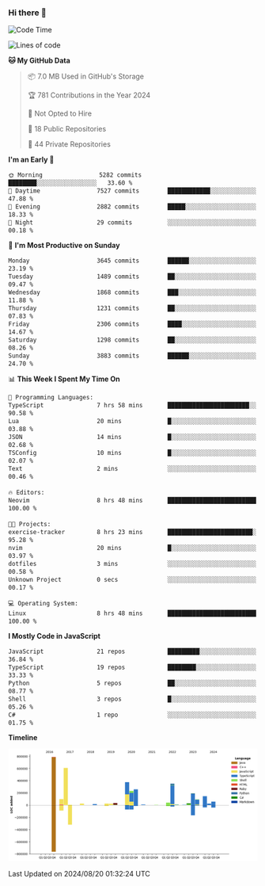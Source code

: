 ### Hi there 👋

<!--
**Clumsy-Coder/Clumsy-Coder** is a ✨ _special_ ✨ repository because its `README.md` (this file) appears on your GitHub profile.

Here are some ideas to get you started:

- 🔭 I’m currently working on ...
- 🌱 I’m currently learning ...
- 👯 I’m looking to collaborate on ...
- 🤔 I’m looking for help with ...
- 💬 Ask me about ...
- 📫 How to reach me: ...
- 😄 Pronouns: ...
- ⚡ Fun fact: ...
-->

<!-- anmol098/waka-readme-stats -->
<!--START_SECTION:waka-->
![Code Time](http://img.shields.io/badge/Code%20Time-862%20hrs%2056%20mins-blue)

![Lines of code](https://img.shields.io/badge/From%20Hello%20World%20I%27ve%20Written-3.4%20million%20lines%20of%20code-blue)

**🐱 My GitHub Data** 

> 📦 7.0 MB Used in GitHub's Storage 
 > 
> 🏆 781 Contributions in the Year 2024
 > 
> 🚫 Not Opted to Hire
 > 
> 📜 18 Public Repositories 
 > 
> 🔑 44 Private Repositories 
 > 
**I'm an Early 🐤** 

```text
🌞 Morning                5282 commits        ████████░░░░░░░░░░░░░░░░░   33.60 % 
🌆 Daytime                7527 commits        ████████████░░░░░░░░░░░░░   47.88 % 
🌃 Evening                2882 commits        █████░░░░░░░░░░░░░░░░░░░░   18.33 % 
🌙 Night                  29 commits          ░░░░░░░░░░░░░░░░░░░░░░░░░   00.18 % 
```
📅 **I'm Most Productive on Sunday** 

```text
Monday                   3645 commits        ██████░░░░░░░░░░░░░░░░░░░   23.19 % 
Tuesday                  1489 commits        ██░░░░░░░░░░░░░░░░░░░░░░░   09.47 % 
Wednesday                1868 commits        ███░░░░░░░░░░░░░░░░░░░░░░   11.88 % 
Thursday                 1231 commits        ██░░░░░░░░░░░░░░░░░░░░░░░   07.83 % 
Friday                   2306 commits        ████░░░░░░░░░░░░░░░░░░░░░   14.67 % 
Saturday                 1298 commits        ██░░░░░░░░░░░░░░░░░░░░░░░   08.26 % 
Sunday                   3883 commits        ██████░░░░░░░░░░░░░░░░░░░   24.70 % 
```


📊 **This Week I Spent My Time On** 

```text
💬 Programming Languages: 
TypeScript               7 hrs 58 mins       ███████████████████████░░   90.58 % 
Lua                      20 mins             █░░░░░░░░░░░░░░░░░░░░░░░░   03.88 % 
JSON                     14 mins             █░░░░░░░░░░░░░░░░░░░░░░░░   02.68 % 
TSConfig                 10 mins             █░░░░░░░░░░░░░░░░░░░░░░░░   02.07 % 
Text                     2 mins              ░░░░░░░░░░░░░░░░░░░░░░░░░   00.46 % 

🔥 Editors: 
Neovim                   8 hrs 48 mins       █████████████████████████   100.00 % 

🐱‍💻 Projects: 
exercise-tracker         8 hrs 23 mins       ████████████████████████░   95.28 % 
nvim                     20 mins             █░░░░░░░░░░░░░░░░░░░░░░░░   03.97 % 
dotfiles                 3 mins              ░░░░░░░░░░░░░░░░░░░░░░░░░   00.58 % 
Unknown Project          0 secs              ░░░░░░░░░░░░░░░░░░░░░░░░░   00.17 % 

💻 Operating System: 
Linux                    8 hrs 48 mins       █████████████████████████   100.00 % 
```

**I Mostly Code in JavaScript** 

```text
JavaScript               21 repos            █████████░░░░░░░░░░░░░░░░   36.84 % 
TypeScript               19 repos            ████████░░░░░░░░░░░░░░░░░   33.33 % 
Python                   5 repos             ██░░░░░░░░░░░░░░░░░░░░░░░   08.77 % 
Shell                    3 repos             █░░░░░░░░░░░░░░░░░░░░░░░░   05.26 % 
C#                       1 repo              ░░░░░░░░░░░░░░░░░░░░░░░░░   01.75 % 
```



**Timeline**

![Lines of Code chart](https://raw.githubusercontent.com/Clumsy-Coder/Clumsy-Coder/main/assets/bar_graph.png)


 Last Updated on 2024/08/20 01:32:24 UTC
<!--END_SECTION:waka-->
